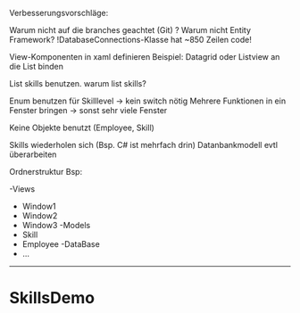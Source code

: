 Verbesserungsvorschläge:

Warum nicht auf die branches geachtet (Git) ?
Warum nicht Entity Framework? !DatabaseConnections-Klasse hat ~850 Zeilen code!

View-Komponenten in xaml definieren
Beispiel: Datagrid oder Listview an die List<skill> binden

List<skill> skills benutzen. warum list<int> skills?

Enum benutzen für Skilllevel -> kein switch nötig
Mehrere Funktionen in ein Fenster bringen -> sonst sehr viele Fenster

Keine Objekte benutzt (Employee, Skill)

Skills wiederholen sich (Bsp. C# ist mehrfach drin) Datanbankmodell evtl überarbeiten

Ordnerstruktur Bsp:

-Views
   - Window1
   - Window2
   - Window3
-Models
   - Skill
   - Employee
-DataBase
   - ...

------------------



# SkillsDemo
